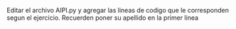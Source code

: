 Editar el archivo AIPI.py y agregar las lineas de codigo que le corresponden segun el ejercicio.
Recuerden poner su apellido en la primer linea
